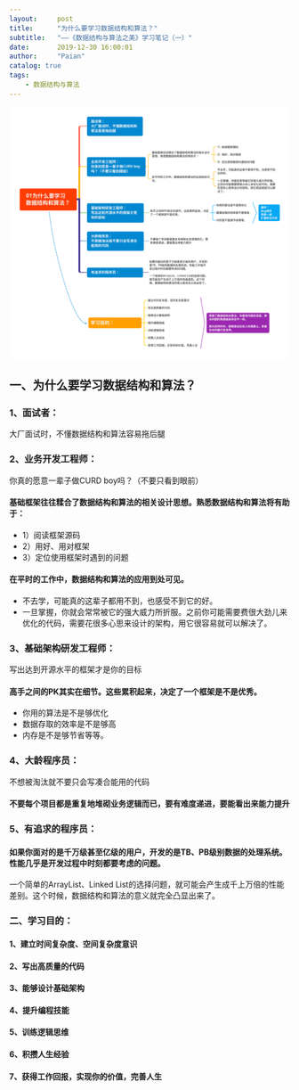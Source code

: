 ```yaml
---
layout:     post
title:      "为什么要学习数据结构和算法？"
subtitle:   "——《数据结构与算法之美》学习笔记（一）"
date:       2019-12-30 16:00:01
author:     "Paian"
catalog: true
tags:
    - 数据结构与算法
---
```


![为什么要学习数据结构和算法？](/img/in-post/01为什么要学习数据结构和算法.svg)

## 一、为什么要学习数据结构和算法？

### 1、面试者：
大厂面试时，不懂数据结构和算法容易拖后腿

### 2、业务开发工程师：
你真的愿意一辈子做CURD boy吗？（不要只看到眼前）

#### 基础框架往往糅合了数据结构和算法的相关设计思想。熟悉数据结构和算法将有助于：

- 1）阅读框架源码
- 2）用好、用对框架
- 3）定位使用框架时遇到的问题

#### 在平时的工作中，数据结构和算法的应用到处可见。

- 不去学，可能真的这辈子都用不到，也感受不到它的好。
- 一旦掌握，你就会常常被它的强大威力所折服。之前你可能需要费很大劲儿来优化的代码，需要花很多心思来设计的架构，用它很容易就可以解决了。

### 3、基础架构研发工程师：
写出达到开源水平的框架才是你的目标

#### 高手之间的PK其实在细节。这些累积起来，决定了一个框架是不是优秀。

- 你用的算法是不是够优化
- 数据存取的效率是不是够高
- 内存是不是够节省等等。

### 4、大龄程序员：
不想被淘汰就不要只会写凑合能用的代码

#### 不要每个项目都是重复地堆砌业务逻辑而已，要有难度递进，要能看出来能力提升

### 5、有追求的程序员：

#### 如果你面对的是千万级甚至亿级的用户，开发的是TB、PB级别数据的处理系统。性能几乎是开发过程中时刻都要考虑的问题。

一个简单的ArrayList、Linked List的选择问题，就可能会产生成千上万倍的性能差别。这个时候，数据结构和算法的意义就完全凸显出来了。

### 二、学习目的：

#### 1、建立时间复杂度、空间复杂度意识

#### 2、写出高质量的代码

#### 3、能够设计基础架构

#### 4、提升编程技能

#### 5、训练逻辑思维

#### 6、积攒人生经验

#### 7、获得工作回报，实现你的价值，完善人生
